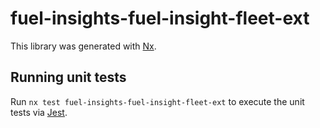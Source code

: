 # fuel-insights-fuel-insight-fleet-ext

This library was generated with [Nx](https://nx.dev).

## Running unit tests

Run `nx test fuel-insights-fuel-insight-fleet-ext` to execute the unit tests via [Jest](https://jestjs.io).
